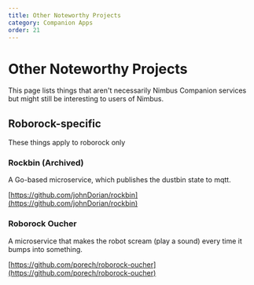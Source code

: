 ```yaml
---
title: Other Noteworthy Projects
category: Companion Apps
order: 21
---
```

# Other Noteworthy Projects

This page lists things that aren't necessarily Nimbus Companion services but might still be interesting to users of Nimbus.


## Roborock-specific

These things apply to roborock only

### Rockbin (Archived)

A Go-based microservice, which publishes the dustbin state to mqtt.

[https://github.com/johnDorian/rockbin](https://github.com/johnDorian/rockbin)

### Roborock Oucher

A microservice that makes the robot scream (play a sound) every time it bumps into something.

[https://github.com/porech/roborock-oucher](https://github.com/porech/roborock-oucher)

